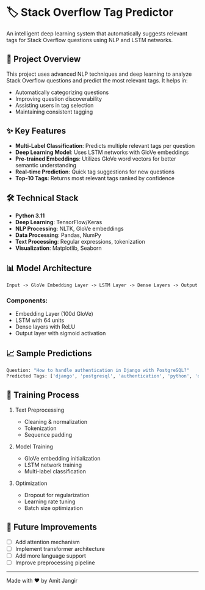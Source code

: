 # 🏷️ Stack Overflow Tag Predictor

An intelligent deep learning system that automatically suggests relevant tags for Stack Overflow questions using NLP and LSTM networks.

## 🎯 Project Overview

This project uses advanced NLP techniques and deep learning to analyze Stack Overflow questions and predict the most relevant tags. It helps in:
- Automatically categorizing questions
- Improving question discoverability
- Assisting users in tag selection
- Maintaining consistent tagging

## ✨ Key Features

- **Multi-Label Classification**: Predicts multiple relevant tags per question
- **Deep Learning Model**: Uses LSTM networks with GloVe embeddings
- **Pre-trained Embeddings**: Utilizes GloVe word vectors for better semantic understanding
- **Real-time Prediction**: Quick tag suggestions for new questions
- **Top-10 Tags**: Returns most relevant tags ranked by confidence

## 🛠️ Technical Stack

- **Python 3.11**
- **Deep Learning**: TensorFlow/Keras
- **NLP Processing**: NLTK, GloVe embeddings
- **Data Processing**: Pandas, NumPy
- **Text Processing**: Regular expressions, tokenization
- **Visualization**: Matplotlib, Seaborn

## 📊 Model Architecture

```
Input -> GloVe Embedding Layer -> LSTM Layer -> Dense Layers -> Output
```

### Components:
- Embedding Layer (100d GloVe)
- LSTM with 64 units
- Dense layers with ReLU
- Output layer with sigmoid activation

## 📈 Sample Predictions

```python
Question: "How to handle authentication in Django with PostgreSQL?"
Predicted Tags: ['django', 'postgresql', 'authentication', 'python', 'database']
```

## 🔄 Training Process

1. Text Preprocessing
   - Cleaning & normalization
   - Tokenization
   - Sequence padding

2. Model Training
   - GloVe embedding initialization
   - LSTM network training
   - Multi-label classification

3. Optimization
   - Dropout for regularization
   - Learning rate tuning
   - Batch size optimization

## 🎯 Future Improvements

- [ ] Add attention mechanism
- [ ] Implement transformer architecture
- [ ] Add more language support
- [ ] Improve preprocessing pipeline

---
Made with ❤️ by Amit Jangir
